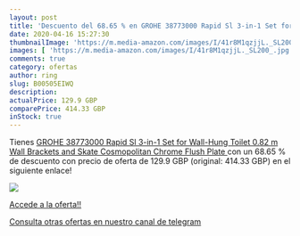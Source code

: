 ```yaml
---
layout: post
title: 'Descuento del 68.65 % en GROHE 38773000 Rapid Sl 3-in-1 Set for W'
date: 2020-04-16 15:27:30
thumbnailImage: 'https://m.media-amazon.com/images/I/41r8M1qzjjL._SL200_.jpg'
images: [ 'https://m.media-amazon.com/images/I/41r8M1qzjjL._SL200_.jpg' ]
comments: true
category: ofertas
author: ring
slug: B00505EIWQ
description:
actualPrice: 129.9 GBP
comparePrice: 414.33 GBP
inStock: true
---
```


Tienes [GROHE 38773000 Rapid Sl 3-in-1 Set for Wall-Hung Toilet  0.82 m  Wall Brackets and Skate Cosmopolitan Chrome Flush Plate ](https://www.amazon.com/dp/B00505EIWQ/?tag=redken08-20) con un 68.65 % de descuento con precio de oferta de 129.9 GBP (original: 414.33 GBP) en el siguiente enlace!

[![](https://m.media-amazon.com/images/I/41r8M1qzjjL._SL200_.jpg)](https://www.amazon.com/dp/B00505EIWQ/?tag=redken08-20)

[Accede a la oferta!!](https://www.amazon.com/dp/B00505EIWQ/?tag=redken08-20)

[Consulta otras ofertas en nuestro canal de telegram](https://t.me/s/ofertas25)
